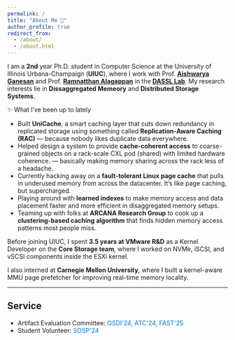 ```yaml
---
permalink: /
title: "About Me 👋"
author_profile: true
redirect_from: 
  - /about/
  - /about.html
---
```


I am a **2nd** year Ph.D. student in Computer Science at the University of Illinois Urbana-Champaign (**UIUC**), where I work with Prof. [**Aishwarya Ganesan**](https://aishwaryaganesan.github.io/) and Prof. [**Ramnatthan Alagappan**](https://ramalagappan.github.io/) in the [**DASSL Lab**](https://dassl-uiuc.github.io/). My research interests lie in **Dissaggregated Memeory** and **Distributed Storage Systems**.


✨ What I’ve been up to lately

- Built **UniCache**, a smart caching layer that cuts down redundancy in replicated storage using something called **Replication-Aware Caching (RAC)** — because nobody likes duplicate data everywhere.
- Helped design a system to provide **cache-coherent access** to coarse-grained objects on a rack-scale CXL pod (shared) with limited hardware coherence. — basically making memory sharing across the rack less of a headache.
- Currently hacking away on a **fault-tolerant Linux page cache** that pulls in underused memory from across the datacenter. It’s like page caching, but supercharged.
- Playing around with **learned indexes** to make memory access and data placement faster and more efficient in disaggregated memory setups.
- Teaming up with folks at **ARCANA Research Group** to cook up a **clustering-based caching algorithm** that finds hidden memory access patterns most people miss.


Before joining UIUC, I spent **3.5 years at VMware R&D** as a Kernel Developer on the **Core Storage team**, where I worked on NVMe, iSCSI, and vSCSI components inside the ESXi kernel.

I also interned at **Carnegie Mellon University**, where I built a kernel-aware MMU page prefetcher for improving real-time memory locality.

---

## Service

- Artifact Evaluation Committee: <span style="color:#007acc">OSDI'24, ATC'24, FAST'25</span>
- Student Volunteer: <span style="color:#007acc">SOSP'24</span>
